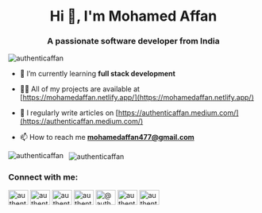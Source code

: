 <h1 align="center">Hi 👋, I'm Mohamed Affan</h1>
<h3 align="center">A passionate software developer from India</h3>

<p align="left"> <img src="https://komarev.com/ghpvc/?username=authenticaffan&label=Profile%20views&color=0e75b6&style=flat" alt="authenticaffan" /> </p>

- 🌱 I’m currently learning **full stack development**

- 👨‍💻 All of my projects are available at [https://mohamedaffan.netlify.app/](https://mohamedaffan.netlify.app/)

- 📝 I regularly write articles on [https://authenticaffan.medium.com/](https://authenticaffan.medium.com/)

- 📫 How to reach me **mohamedaffan477@gmail.com**


<p>&nbsp;<img align="left" src="https://github-readme-stats.vercel.app/api/top-langs?username=authenticaffan&show_icons=true&locale=en&layout=compact" alt="authenticaffan" /> <img align="center" src="https://github-readme-stats.vercel.app/api?username=authenticaffan&show_icons=true&locale=en" alt="authenticaffan" /></p>

<p></p>

<h3 align="left">Connect with me:</h3>
<p align="left">
<a href="https://twitter.com/authenticaffan" target="blank"><img align="center" src="https://raw.githubusercontent.com/rahuldkjain/github-profile-readme-generator/master/src/images/icons/Social/twitter.svg" alt="authenticaffan" height="30" width="40" /></a>
<a href="https://linkedin.com/in/authenticaffan" target="blank"><img align="center" src="https://raw.githubusercontent.com/rahuldkjain/github-profile-readme-generator/master/src/images/icons/Social/linked-in-alt.svg" alt="authenticaffan" height="30" width="40" /></a>
<a href="https://fb.com/authenticaffan" target="blank"><img align="center" src="https://raw.githubusercontent.com/rahuldkjain/github-profile-readme-generator/master/src/images/icons/Social/facebook.svg" alt="authenticaffan" height="30" width="40" /></a>
<a href="https://instagram.com/authentic_affan" target="blank"><img align="center" src="https://raw.githubusercontent.com/rahuldkjain/github-profile-readme-generator/master/src/images/icons/Social/instagram.svg" alt="authentic_affan" height="30" width="40" /></a>
<a href="https://medium.com/@authenticaffan" target="blank"><img align="center" src="https://raw.githubusercontent.com/rahuldkjain/github-profile-readme-generator/master/src/images/icons/Social/medium.svg" alt="@authenticaffan" height="30" width="40" /></a>
<a href="https://www.hackerrank.com/authenticaffan" target="blank"><img align="center" src="https://raw.githubusercontent.com/rahuldkjain/github-profile-readme-generator/master/src/images/icons/Social/hackerrank.svg" alt="authenticaffan" height="30" width="40" /></a>
<a href="https://www.leetcode.com/authenticaffan" target="blank"><img align="center" src="https://raw.githubusercontent.com/rahuldkjain/github-profile-readme-generator/master/src/images/icons/Social/leet-code.svg" alt="authenticaffan" height="30" width="40" /></a>
</p>
